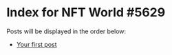 # Index for NFT World #5629
Posts will be displayed in the order below:

- [Your first post](./001-first.md)

